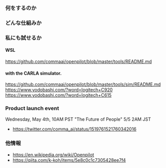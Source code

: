 
### 何をするのか
### どんな仕組みか
### 私にも試せるか
#### WSL
https://github.com/commaai/openpilot/blob/master/tools/README.md

#### with the CARLA simulator. 
https://github.com/commaai/openpilot/blob/master/tools/sim/README.md
https://www.yodobashi.com/?word=logitech+C920
https://www.yodobashi.com/?word=logitech+C615


### Product launch event
Wednesday, May 4th, 10AM PST "The Future of People"
5/5 2AM JST
 - https://twitter.com/comma_ai/status/1519761521760342016

### 他情報
- https://en.wikipedia.org/wiki/Openpilot
- https://qiita.com/k-koh/items/5e8c0c1c7305428ee7f4
